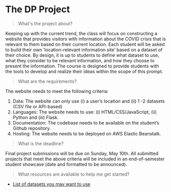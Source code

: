# The DP Project


> What's the project about?

Keeping up with the current trend, the class will focus on constructing a website that provides visitors with information about the COVID crisis that is relevant to them based on their current location. Each student will be asked to build their own ‘location-relevant information site’ based on a dataset of their choice. By design, it is up to students to define what dataset to use, what they consider to be relevant information, and how they choose to present the information. The course is designed to provide students with the tools to develop and realize their ideas within the scope of this prompt. 

> What are the requirements?

The website needs to meet the following criteria:
1. Data: The website can only use (i) a user’s location and (ii) 1 -2 datasets (CSV file or API-based)
2. Languages: The website needs to use: (i) HTML/CSS/JavaScript, (ii) Python and (iii) Flask. 
3. Documentation: The codebase needs to be available on the student’s Github repository.
4. Hosting: The website needs to be deployed on AWS Elastic Beanstalk.

> What is the deadline?

Final project submissions will be due on Sunday, May 10th. All submitted projects that meet the above criteria will be included in an end-of-semester student showcase (date and formatted to be announced). 

> What resources are available to help me get started?

* [List of datasets you may want to use](/dpproject/resources_datasets.md)
